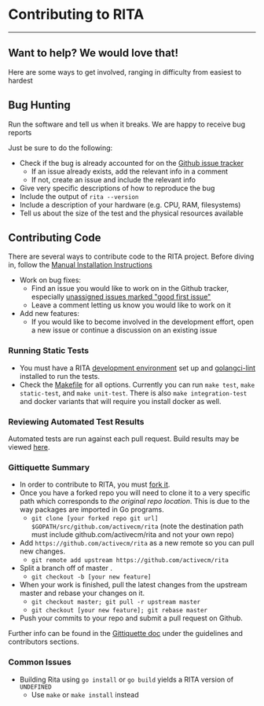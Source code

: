 # Contributing to RITA
---
## Want to help? We would love that!
Here are some ways to get involved, ranging in
difficulty from easiest to hardest

## Bug Hunting
Run the software and tell us when it breaks. We are happy to receive bug
reports

Just be sure to do the following:
* Check if the bug is already accounted for on the
[Github issue tracker](https://github.com/activecm/rita/issues)
  * If an issue already exists, add the relevant info in a comment
  * If not, create an issue and include the relevant info
* Give very specific descriptions of how to reproduce the bug
* Include the output of `rita --version`
* Include a description of your hardware (e.g. CPU, RAM, filesystems)
* Tell us about the size of the test and the physical resources available

## Contributing Code
There are several ways to contribute code to the RITA project.
Before diving in, follow the [Manual Installation Instructions](docs/Manual%20Installation.md)

* Work on bug fixes:
  * Find an issue you would like to work on in the Github tracker, especially [unassigned issues marked "good first issue"](https://github.com/activecm/rita/issues?q=is%3Aissue+is%3Aopen+label%3A%22good+first+issue%22+no%3Aassignee)
  * Leave a comment letting us know you would like to work on it
* Add new features:
  * If you would like to become involved in the development effort, open a new issue or continue a discussion on an existing issue

### Running Static Tests
* You must have a RITA [development environment](https://github.com/activecm/rita/blob/master/docs/Manual%20Installation.md#installing-golang) set up and [golangci-lint](https://github.com/golangci/golangci-lint#install) installed to run the tests.
* Check the [Makefile](https://github.com/activecm/rita/blob/master/Makefile) for all options. Currently you can run `make test`, `make static-test`, and `make unit-test`. There is also `make integration-test` and docker variants that will require you install docker as well.

### Reviewing Automated Test Results
Automated tests are run against each pull request. Build results may be viewed [here](https://github.com/activecm/rita/actions).

### Gittiquette Summary
* In order to contribute to RITA, you must [fork it](https://github.com/activecm/rita/fork).
* Once you have a forked repo you will need to clone it to a very specific path which corresponds to _the original repo location_. This is due to the way packages are imported in Go programs.
  * `git clone [your forked repo git url] $GOPATH/src/github.com/activecm/rita` (note the destination path must include github.com/activecm/rita and not your own repo)
* Add `https://github.com/activecm/rita` as a new remote so you can pull new changes.
  * `git remote add upstream https://github.com/activecm/rita`
* Split a branch off of master .
  * `git checkout -b [your new feature]`
* When your work is finished, pull the latest changes from the upstream master and rebase your changes on it.
  * `git checkout master; git pull -r upstream master`
  * `git checkout [your new feature]; git rebase master`
* Push your commits to your repo and submit a pull request on Github.

Further info can be found in the [Gittiquette doc](docs/RITA%20Gittiquette.md) under the guidelines and contributors sections.

### Common Issues
* Building Rita using `go install` or `go build` yields a RITA version of `UNDEFINED`
  * Use `make` or `make install` instead
